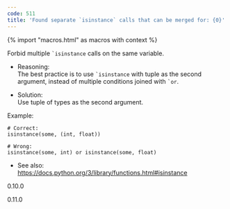 ```yaml
---
code: 511
title: 'Found separate `isinstance` calls that can be merged for: {0}'
---
```


{% import "macros.html" as macros with context %}

Forbid multiple `` `isinstance `` calls on the same variable.

  - Reasoning:  
    The best practice is to use `` `isinstance `` with tuple as the
    second argument, instead of multiple conditions joined with
    `` `or ``.

  - Solution:  
    Use tuple of types as the second argument.

Example:

    # Correct:
    isinstance(some, (int, float))
    
    # Wrong:
    isinstance(some, int) or isinstance(some, float)

  - See also:  
    <https://docs.python.org/3/library/functions.html#isinstance>

<div class="versionadded">

0.10.0

</div>

<div class="versionchanged">

0.11.0

</div>